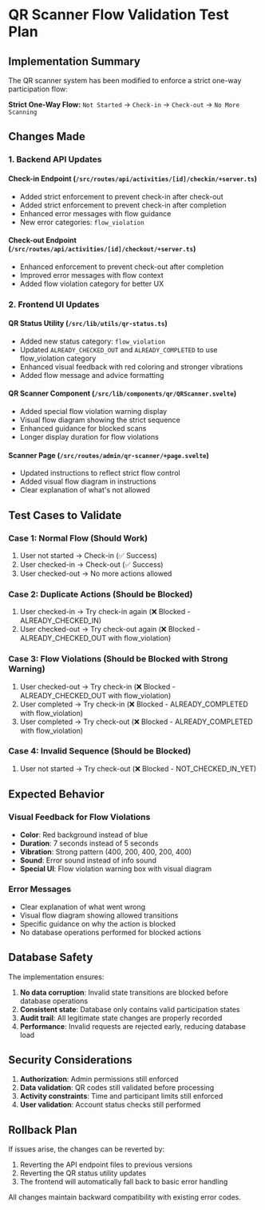 # QR Scanner Flow Validation Test Plan

## Implementation Summary

The QR scanner system has been modified to enforce a strict one-way participation flow:

**Strict One-Way Flow:**
`Not Started` → `Check-in` → `Check-out` → `No More Scanning`

## Changes Made

### 1. Backend API Updates

#### Check-in Endpoint (`/src/routes/api/activities/[id]/checkin/+server.ts`)
- Added strict enforcement to prevent check-in after check-out
- Added strict enforcement to prevent check-in after completion
- Enhanced error messages with flow guidance
- New error categories: `flow_violation`

#### Check-out Endpoint (`/src/routes/api/activities/[id]/checkout/+server.ts`)
- Enhanced enforcement to prevent check-out after completion
- Improved error messages with flow context
- Added flow violation category for better UX

### 2. Frontend UI Updates

#### QR Status Utility (`/src/lib/utils/qr-status.ts`)
- Added new status category: `flow_violation`
- Updated `ALREADY_CHECKED_OUT` and `ALREADY_COMPLETED` to use flow_violation category
- Enhanced visual feedback with red coloring and stronger vibrations
- Added flow message and advice formatting

#### QR Scanner Component (`/src/lib/components/qr/QRScanner.svelte`)
- Added special flow violation warning display
- Visual flow diagram showing the strict sequence
- Enhanced guidance for blocked scans
- Longer display duration for flow violations

#### Scanner Page (`/src/routes/admin/qr-scanner/+page.svelte`)
- Updated instructions to reflect strict flow control
- Added visual flow diagram in instructions
- Clear explanation of what's not allowed

## Test Cases to Validate

### Case 1: Normal Flow (Should Work)
1. User not started → Check-in (✅ Success)
2. User checked-in → Check-out (✅ Success)
3. User checked-out → No more actions allowed

### Case 2: Duplicate Actions (Should be Blocked)
1. User checked-in → Try check-in again (❌ Blocked - ALREADY_CHECKED_IN)
2. User checked-out → Try check-out again (❌ Blocked - ALREADY_CHECKED_OUT with flow_violation)

### Case 3: Flow Violations (Should be Blocked with Strong Warning)
1. User checked-out → Try check-in (❌ Blocked - ALREADY_CHECKED_OUT with flow_violation)
2. User completed → Try check-in (❌ Blocked - ALREADY_COMPLETED with flow_violation) 
3. User completed → Try check-out (❌ Blocked - ALREADY_COMPLETED with flow_violation)

### Case 4: Invalid Sequence (Should be Blocked)
1. User not started → Try check-out (❌ Blocked - NOT_CHECKED_IN_YET)

## Expected Behavior

### Visual Feedback for Flow Violations
- **Color**: Red background instead of blue
- **Duration**: 7 seconds instead of 5 seconds
- **Vibration**: Strong pattern (400, 200, 400, 200, 400)
- **Sound**: Error sound instead of info sound
- **Special UI**: Flow violation warning box with visual diagram

### Error Messages
- Clear explanation of what went wrong
- Visual flow diagram showing allowed transitions
- Specific guidance on why the action is blocked
- No database operations performed for blocked actions

## Database Safety

The implementation ensures:
1. **No data corruption**: Invalid state transitions are blocked before database operations
2. **Consistent state**: Database only contains valid participation states
3. **Audit trail**: All legitimate state changes are properly recorded
4. **Performance**: Invalid requests are rejected early, reducing database load

## Security Considerations

1. **Authorization**: Admin permissions still enforced
2. **Data validation**: QR codes still validated before processing
3. **Activity constraints**: Time and participant limits still enforced
4. **User validation**: Account status checks still performed

## Rollback Plan

If issues arise, the changes can be reverted by:
1. Reverting the API endpoint files to previous versions
2. Reverting the QR status utility updates
3. The frontend will automatically fall back to basic error handling

All changes maintain backward compatibility with existing error codes.